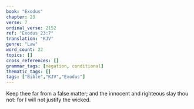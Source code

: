 ```yaml
---
book: "Exodus"
chapter: 23
verse: 7
ordinal_verse: 2152
ref: "Exodus 23:7"
translation: "KJV"
genre: "Law"
word_count: 22
topics: []
cross_references: []
grammar_tags: [negation, conditional]
thematic_tags: []
tags: ["Bible","KJV","Exodus"]
---
```

Keep thee far from a false matter; and the innocent and righteous slay thou not: for I will not justify the wicked.
